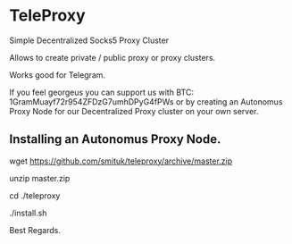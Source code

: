 # TeleProxy

Simple Decentralized Socks5 Proxy Cluster

Allows to create private / public proxy or proxy clusters.

Works good for Telegram.

If you feel georgeus you can support us with BTC: 1GramMuayf72r954ZFDzG7umhDPyG4fPWs or by creating an Autonomus Proxy Node for our Decentralized Proxy cluster on your own server.

## Installing an Autonomus Proxy Node.

wget https://github.com/smituk/teleproxy/archive/master.zip

unzip master.zip

cd ./teleproxy

./install.sh



Best Regards.

